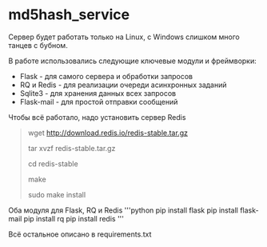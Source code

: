 # md5hash_service

Сервер будет работать только на Linux, с Windows слишком много танцев с бубном.

В работе использовались следующие ключевые модули и фреймворки:
* Flask - для самого сервера и обработки запросов
* RQ и Redis - для реализации очереди асинхронных заданий
* Sqlite3 - для хранения данных всех запросов 
* Flask-mail - для простой отправки сообщений

Чтобы всё работало, надо установить сервер Redis

> wget http://download.redis.io/redis-stable.tar.gz
>
> tar xvzf redis-stable.tar.gz
>
> cd redis-stable
>
> make
>
> sudo make install

Оба модуля для Flask, RQ и Redis
'''python
pip install flask
pip install flask-mail
pip install rq
pip install redis
'''

Всё остальное описано в requirements.txt


